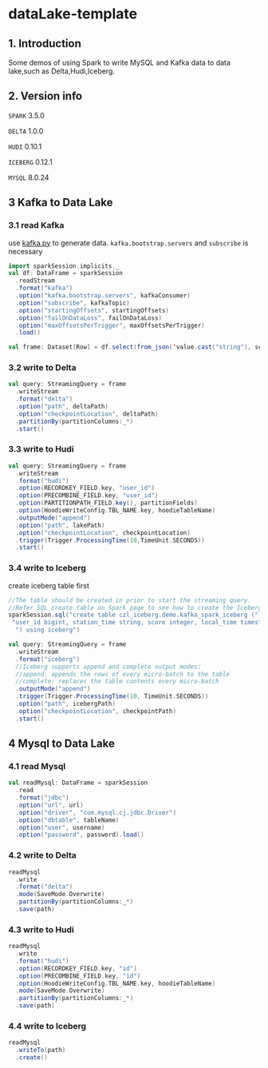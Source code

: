# dataLake-template

## 1. Introduction

Some demos of using Spark to write MySQL and Kafka data to data lake,such as Delta,Hudi,Iceberg.

## 2. Version info

`SPARK` 3.5.0

`DELTA` 1.0.0

`HUDI` 0.10.1

`ICEBERG` 0.12.1

`MYSQL` 8.0.24

## 3 Kafka to Data Lake

### 3.1 read Kafka

use [kafka.py](./scipt/kafka.py) to generate data.
`kafka.bootstrap.servers` and `subscribe` is necessary

```scala
import sparkSession.implicits._
val df: DataFrame = sparkSession
  .readStream
  .format("kafka")
  .option("kafka.bootstrap.servers", kafkaConsumer)
  .option("subscribe", kafkaTopic)
  .option("startingOffsets", startingOffsets)
  .option("failOnDataLoss", failOnDataLoss)
  .option("maxOffsetsPerTrigger", maxOffsetsPerTrigger)
  .load()

val frame: Dataset[Row] = df.select(from_json('value.cast("string"), schema) as "value").select($"value.*")
```

### 3.2 write to Delta

```scala
val query: StreamingQuery = frame
  .writeStream
  .format("delta")
  .option("path", deltaPath)
  .option("checkpointLocation", deltaPath)
  .partitionBy(partitionColumns:_*)
  .start()
```

### 3.3 write to Hudi

```scala
val query: StreamingQuery = frame
  .writeStream
  .format("hudi")
  .option(RECORDKEY_FIELD.key, "user_id")
  .option(PRECOMBINE_FIELD.key, "user_id")
  .option(PARTITIONPATH_FIELD.key(), partitionFields)
  .option(HoodieWriteConfig.TBL_NAME.key, hoodieTableName)
  .outputMode("append")
  .option("path", lakePath)
  .option("checkpointLocation", checkpointLocation)
  .trigger(Trigger.ProcessingTime(10,TimeUnit.SECONDS))
  .start()
```

### 3.4 write to Iceberg

create iceberg table first

```scala
//The table should be created in prior to start the streaming query.
//Refer SQL create table on Spark page to see how to create the Iceberg table.
sparkSession.sql("create table czl_iceberg.demo.kafka_spark_iceberg (" +
 "user_id bigint, station_time string, score integer, local_time timestamp" +
  ") using iceberg")

val query: StreamingQuery = frame
  .writeStream
  .format("iceberg")
  //Iceberg supports append and complete output modes:
  //append: appends the rows of every micro-batch to the table
  //complete: replaces the table contents every micro-batch
  .outputMode("append")
  .trigger(Trigger.ProcessingTime(10, TimeUnit.SECONDS))
  .option("path", icebergPath)
  .option("checkpointLocation", checkpointPath)
  .start()
```

## 4 Mysql to Data Lake

### 4.1 read Mysql

```scala
val readMysql: DataFrame = sparkSession
  .read
  .format("jdbc")
  .option("url", url)
  .option("driver", "com.mysql.cj.jdbc.Driver")
  .option("dbtable", tableName)
  .option("user", username)
  .option("password", password).load()
```

### 4.2 write to Delta

```scala
readMysql
  .write
  .format("delta")
  .mode(SaveMode.Overwrite)
  .partitionBy(partitionColumns:_*)
  .save(path)
```

### 4.3 write to Hudi

```scala
readMysql
  .write
  .format("hudi")
  .option(RECORDKEY_FIELD.key, "id")
  .option(PRECOMBINE_FIELD.key, "id")
  .option(HoodieWriteConfig.TBL_NAME.key, hoodieTableName)
  .mode(SaveMode.Overwrite)
  .partitionBy(partitionColumns:_*)
  .save(path)
```

### 4.4 write to Iceberg

```scala
readMysql
  .writeTo(path)
  .create()
```

